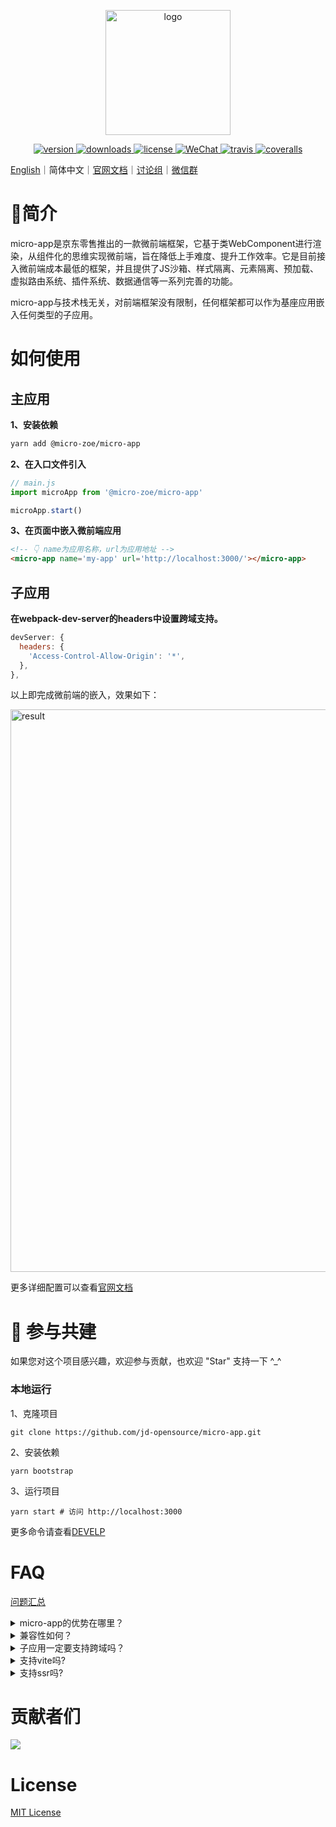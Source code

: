 <p align="center">
  <a href="https://jd-opensource.github.io/micro-app/">
    <img src="https://zeroing.jd.com/micro-app/media/logo.png" alt="logo" width="200"/>
  </a>
</p>

<p align="center">
  <a href="https://www.npmjs.com/package/@micro-zoe/micro-app">
    <img src="https://img.shields.io/npm/v/@micro-zoe/micro-app.svg" alt="version"/>
  </a>
  <a href="https://www.npmjs.com/package/@micro-zoe/micro-app">
    <img src="https://img.shields.io/npm/dt/@micro-zoe/micro-app.svg" alt="downloads"/>
  </a>
  <a href="https://github.com/jd-opensource/micro-app/blob/master/LICENSE">
    <img src="https://img.shields.io/npm/l/@micro-zoe/micro-app.svg" alt="license"/>
  </a>
  <a href="https://github.com/jd-opensource/micro-app/blob/dev/Contact.md">
    <img src="https://img.shields.io/badge/chat-wechat-blue" alt="WeChat">
  </a>
  <a href="https://travis-ci.com/github/jd-opensource/micro-app">
    <img src="https://api.travis-ci.com/jd-opensource/micro-app.svg?branch=master" alt="travis"/>
  </a>
  <a href="https://coveralls.io/github/jd-opensource/micro-app?branch=master">
    <img src="https://coveralls.io/repos/github/jd-opensource/micro-app/badge.svg?branch=master" alt="coveralls"/>
  </a>
</p>

[English](https://github.com/jd-opensource/micro-app)｜简体中文｜[官网文档](https://jd-opensource.github.io/micro-app/)｜[讨论组](https://github.com/jd-opensource/micro-app/discussions)｜[微信群](./Contact.md)

# 📖简介
micro-app是京东零售推出的一款微前端框架，它基于类WebComponent进行渲染，从组件化的思维实现微前端，旨在降低上手难度、提升工作效率。它是目前接入微前端成本最低的框架，并且提供了JS沙箱、样式隔离、元素隔离、预加载、虚拟路由系统、插件系统、数据通信等一系列完善的功能。

micro-app与技术栈无关，对前端框架没有限制，任何框架都可以作为基座应用嵌入任何类型的子应用。

# 如何使用
## 主应用

**1、安装依赖**
```bash
yarn add @micro-zoe/micro-app
```

**2、在入口文件引入**
```js
// main.js
import microApp from '@micro-zoe/micro-app'

microApp.start()
```

**3、在页面中嵌入微前端应用**
```html
<!-- 👇 name为应用名称，url为应用地址 -->
<micro-app name='my-app' url='http://localhost:3000/'></micro-app>
```

## 子应用

**在webpack-dev-server的headers中设置跨域支持。**
```js
devServer: {
  headers: {
    'Access-Control-Allow-Origin': '*',
  },
},
```

以上即完成微前端的嵌入，效果如下：

<img src="https://img12.360buyimg.com/imagetools/jfs/t1/196940/34/1541/38365/610a14fcE46c21374/c321b9f8fa50a8fc.png" alt="result" width='900'/>

更多详细配置可以查看[官网文档](https://jd-opensource.github.io/micro-app/docs.html#/zh-cn/start)

# 🤝 参与共建
如果您对这个项目感兴趣，欢迎参与贡献，也欢迎 "Star" 支持一下 ^_^

### 本地运行
1、克隆项目
```
git clone https://github.com/jd-opensource/micro-app.git
```

2、安装依赖
```
yarn bootstrap
```

3、运行项目
```
yarn start # 访问 http://localhost:3000
```

更多命令请查看[DEVELP](https://github.com/jd-opensource/micro-app/blob/master/DEVELOP.zh-cn.md)

# FAQ
[问题汇总](https://jd-opensource.github.io/micro-app/docs.html#/zh-cn/questions)
<details>

  <summary>micro-app的优势在哪里？</summary>
  上手简单、侵入性低，只需改动少量的代码即可接入微前端，同时提供丰富的功能。

  具体细节请参考文章：[micro-app介绍](https://github.com/jd-opensource/micro-app/issues/8)

</details>
<details>
  <summary>兼容性如何？</summary>
  micro-app依赖于CustomElements和Proxy两个较新的API。

  对于不支持CustomElements的浏览器，可以通过引入polyfill进行兼容，详情可参考：[webcomponents/polyfills](https://github.com/webcomponents/polyfills/tree/master/packages/custom-elements)。

  但是Proxy暂时没有做兼容，所以对于不支持Proxy的浏览器无法运行micro-app。

  浏览器兼容性可以查看：[Can I Use](https://caniuse.com/?search=Proxy)

  总体如下：
  - PC端：除了IE浏览器，其它浏览器基本兼容。
  - 移动端：ios10+、android5+
</details>

<details>
  <summary>子应用一定要支持跨域吗？</summary>
  是的！

  如果是开发环境，可以在webpack-dev-server中设置headers支持跨域。
  ```js
  devServer: {
    headers: {
      'Access-Control-Allow-Origin': '*',
    },
  }
  ```

  如果是线上环境，可以通过[配置nginx](https://segmentfault.com/a/1190000012550346)支持跨域。
</details>

<details>
  <summary>支持vite吗?</summary>
  
  支持，详情请查看[适配vite](https://jd-opensource.github.io/micro-app/docs.html#/zh-cn/framework/vite)
</details>

<details>
  <summary>支持ssr吗?</summary>
  
  支持，详情请查看[nextjs](https://jd-opensource.github.io/micro-app/docs.html#/zh-cn/framework/nextjs)、[nuxtjs](https://jd-opensource.github.io/micro-app/docs.html#/zh-cn/framework/nuxtjs)
</details>


# 贡献者们
<a href="https://github.com/jd-opensource/micro-app/graphs/contributors">
  <img src="https://contrib.rocks/image?repo=micro-zoe/micro-app" />
</a>


# License
[MIT License](https://github.com/jd-opensource/micro-app/blob/master/LICENSE)

